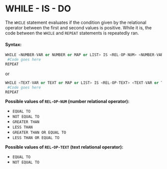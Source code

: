 # WHILE - IS - DO

The `WHILE` statement evaluates if the condition given by the relational operator between the first and second values is positive. While it is, the code between the `WHILE` and `REPEAT` statements is repeatedly ran.

#### Syntax:

```python
WHILE <NUMBER-VAR or NUMBER or MAP or LIST> IS <REL-OP-NUM> <NUMBER-VAR or NUMBER or MAP or LIST> DO
 #Code goes here
REPEAT
```

or

```python
WHILE <TEXT-VAR or TEXT or MAP or LIST> IS <REL-OP-TEXT> <TEXT-VAR or TEXT or MAP or LIST> DO
 #Code goes here
REPEAT
```

**Possible values of `REL-OP-NUM` \(number relational operator\):**

* `EQUAL TO`
* `NOT EQUAL TO`
* `GREATER THAN`
* `LESS THAN`
* `GREATER THAN OR EQUAL TO`
* `LESS THAN OR EQUAL TO`

**Possible values of `REL-OP-TEXT` \(text relational operator\):**

* `EQUAL TO`
* `NOT EQUAL TO`
